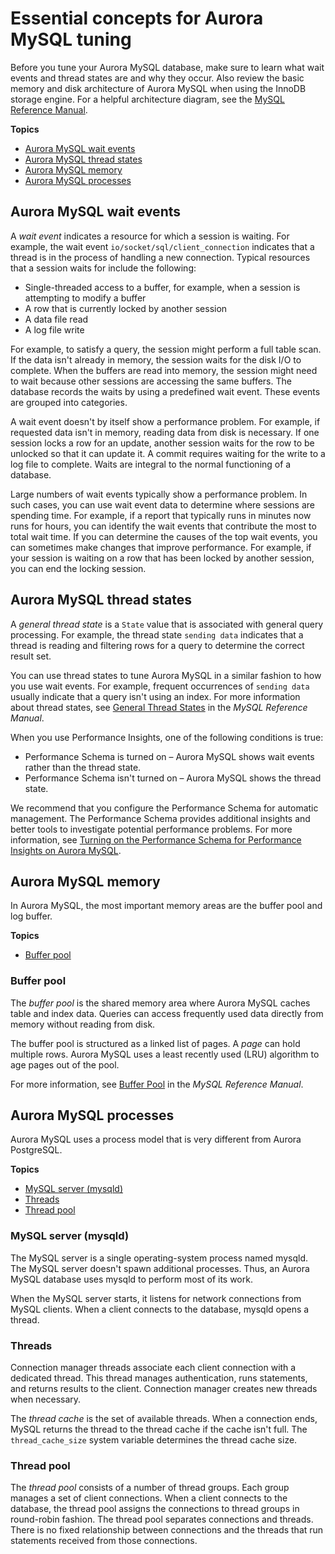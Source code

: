 # Essential concepts for Aurora MySQL tuning<a name="AuroraMySQL.Managing.Tuning.concepts"></a>

Before you tune your Aurora MySQL database, make sure to learn what wait events and thread states are and why they occur\. Also review the basic memory and disk architecture of Aurora MySQL when using the InnoDB storage engine\. For a helpful architecture diagram, see the [MySQL Reference Manual](https://dev.mysql.com/doc/refman/8.0/en/images/innodb-architecture.png)\.

**Topics**
+ [Aurora MySQL wait events](#AuroraMySQL.Managing.Tuning.concepts.waits)
+ [Aurora MySQL thread states](#AuroraMySQL.Managing.Tuning.concepts.thread-states)
+ [Aurora MySQL memory](#AuroraMySQL.Managing.Tuning.concepts.memory)
+ [Aurora MySQL processes](#AuroraMySQL.Managing.Tuning.concepts.processes)

## Aurora MySQL wait events<a name="AuroraMySQL.Managing.Tuning.concepts.waits"></a>

A *wait event* indicates a resource for which a session is waiting\. For example, the wait event `io/socket/sql/client_connection` indicates that a thread is in the process of handling a new connection\. Typical resources that a session waits for include the following:
+ Single\-threaded access to a buffer, for example, when a session is attempting to modify a buffer
+ A row that is currently locked by another session
+ A data file read
+ A log file write

For example, to satisfy a query, the session might perform a full table scan\. If the data isn't already in memory, the session waits for the disk I/O to complete\. When the buffers are read into memory, the session might need to wait because other sessions are accessing the same buffers\. The database records the waits by using a predefined wait event\. These events are grouped into categories\.

A wait event doesn't by itself show a performance problem\. For example, if requested data isn't in memory, reading data from disk is necessary\. If one session locks a row for an update, another session waits for the row to be unlocked so that it can update it\. A commit requires waiting for the write to a log file to complete\. Waits are integral to the normal functioning of a database\. 

Large numbers of wait events typically show a performance problem\. In such cases, you can use wait event data to determine where sessions are spending time\. For example, if a report that typically runs in minutes now runs for hours, you can identify the wait events that contribute the most to total wait time\. If you can determine the causes of the top wait events, you can sometimes make changes that improve performance\. For example, if your session is waiting on a row that has been locked by another session, you can end the locking session\.  

## Aurora MySQL thread states<a name="AuroraMySQL.Managing.Tuning.concepts.thread-states"></a>

A *general thread state* is a `State` value that is associated with general query processing\. For example, the thread state `sending data` indicates that a thread is reading and filtering rows for a query to determine the correct result set\. 

You can use thread states to tune Aurora MySQL in a similar fashion to how you use wait events\. For example, frequent occurrences of `sending data` usually indicate that a query isn't using an index\. For more information about thread states, see [General Thread States](https://dev.mysql.com/doc/refman/5.7/en/general-thread-states.html) in the *MySQL Reference Manual*\.

When you use Performance Insights, one of the following conditions is true:
+ Performance Schema is turned on – Aurora MySQL shows wait events rather than the thread state\.
+ Performance Schema isn't turned on – Aurora MySQL shows the thread state\.

We recommend that you configure the Performance Schema for automatic management\. The Performance Schema provides additional insights and better tools to investigate potential performance problems\. For more information, see [Turning on the Performance Schema for Performance Insights on Aurora MySQL](USER_PerfInsights.EnableMySQL.md)\.

## Aurora MySQL memory<a name="AuroraMySQL.Managing.Tuning.concepts.memory"></a>

In Aurora MySQL, the most important memory areas are the buffer pool and log buffer\.

**Topics**
+ [Buffer pool](#AuroraMySQL.Managing.Tuning.concepts.memory.buffer-pool)

### Buffer pool<a name="AuroraMySQL.Managing.Tuning.concepts.memory.buffer-pool"></a>

The *buffer pool* is the shared memory area where Aurora MySQL caches table and index data\. Queries can access frequently used data directly from memory without reading from disk\.

The buffer pool is structured as a linked list of pages\. A *page* can hold multiple rows\. Aurora MySQL uses a least recently used \(LRU\) algorithm to age pages out of the pool\.

For more information, see [Buffer Pool](https://dev.mysql.com/doc/refman/8.0/en/innodb-buffer-pool.html) in the *MySQL Reference Manual*\.

## Aurora MySQL processes<a name="AuroraMySQL.Managing.Tuning.concepts.processes"></a>

Aurora MySQL uses a process model that is very different from Aurora PostgreSQL\.

**Topics**
+ [MySQL server \(mysqld\)](#AuroraMySQL.Managing.Tuning.concepts.processes.mysqld)
+ [Threads](#AuroraMySQL.Managing.Tuning.concepts.processes.threads)
+ [Thread pool](#AuroraMySQL.Managing.Tuning.concepts.processes.pool)

### MySQL server \(mysqld\)<a name="AuroraMySQL.Managing.Tuning.concepts.processes.mysqld"></a>

The MySQL server is a single operating\-system process named mysqld\. The MySQL server doesn't spawn additional processes\. Thus, an Aurora MySQL database uses mysqld to perform most of its work\.

When the MySQL server starts, it listens for network connections from MySQL clients\. When a client connects to the database, mysqld opens a thread\.

### Threads<a name="AuroraMySQL.Managing.Tuning.concepts.processes.threads"></a>

Connection manager threads associate each client connection with a dedicated thread\. This thread manages authentication, runs statements, and returns results to the client\. Connection manager creates new threads when necessary\.

The *thread cache* is the set of available threads\. When a connection ends, MySQL returns the thread to the thread cache if the cache isn't full\. The `thread_cache_size` system variable determines the thread cache size\.

### Thread pool<a name="AuroraMySQL.Managing.Tuning.concepts.processes.pool"></a>

The *thread pool* consists of a number of thread groups\. Each group manages a set of client connections\. When a client connects to the database, the thread pool assigns the connections to thread groups in round\-robin fashion\. The thread pool separates connections and threads\. There is no fixed relationship between connections and the threads that run statements received from those connections\.